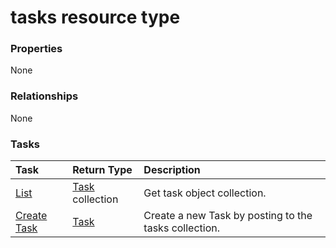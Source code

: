 # tasks resource type



### Properties
None

### Relationships
None


### Tasks

| Task		   | Return Type	|Description|
|:---------------|:--------|:----------|
|[List](../api/task_list.md) | [Task](task.md) collection |Get task object collection. |
|[Create Task](../api/task_post_tasks.md) |[Task](task.md)| Create a new Task by posting to the tasks collection.|

<!-- uuid: 50632a23-2f3f-470c-9cca-b1d1d68b91ca
2015-10-19 10:21:32 UTC -->
<!-- {
  "type": "#page.annotation",
  "description": "tasks resource",
  "keywords": "",
  "section": "documentation",
  "tocPath": ""
}-->